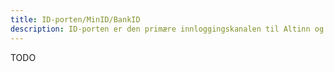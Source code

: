 ```yaml
---
title: ID-porten/MinID/BankID
description: ID-porten er den primære innloggingskanalen til Altinn og er ei felles innloggingsløysing for mange offentlege tenester.
---
```


TODO